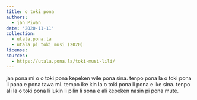 ```yaml
---
title: o toki pona
authors:
  - jan Piwan
date: '2020-11-11'
collection:
  - utala.pona.la
  - utala pi toki musi (2020)
license:
sources:
  - https://utala.pona.la/toki-musi-lili/
---
```


jan pona mi o
o toki pona
kepeken wile pona sina.
tenpo pona la o toki pona
li pana e pona tawa mi.
tempo ike kin la o toki pona
li pona e ike sina.
tenpo ali la o toki pona
li lukin li pilin li sona e ali
kepeken nasin pi pona mute.
